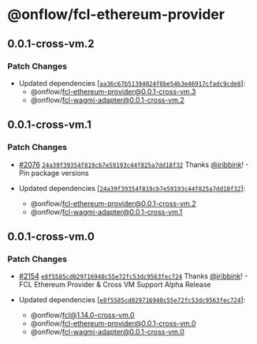 # @onflow/fcl-ethereum-provider

## 0.0.1-cross-vm.2

### Patch Changes

- Updated dependencies [[`aa36c67b51394024f0be54b3e46917cfadc9cde8`](https://github.com/onflow/fcl-js/commit/aa36c67b51394024f0be54b3e46917cfadc9cde8)]:
  - @onflow/fcl-ethereum-provider@0.0.1-cross-vm.3
  - @onflow/fcl-wagmi-adapter@0.0.1-cross-vm.2

## 0.0.1-cross-vm.1

### Patch Changes

- [#2076](https://github.com/onflow/fcl-js/pull/2076) [`24a39f39354f819cb7e59193c44f825a7dd18f32`](https://github.com/onflow/fcl-js/commit/24a39f39354f819cb7e59193c44f825a7dd18f32) Thanks [@jribbink](https://github.com/jribbink)! - Pin package versions

- Updated dependencies [[`24a39f39354f819cb7e59193c44f825a7dd18f32`](https://github.com/onflow/fcl-js/commit/24a39f39354f819cb7e59193c44f825a7dd18f32)]:
  - @onflow/fcl-ethereum-provider@0.0.1-cross-vm.2
  - @onflow/fcl-wagmi-adapter@0.0.1-cross-vm.1

## 0.0.1-cross-vm.0

### Patch Changes

- [#2154](https://github.com/onflow/fcl-js/pull/2154) [`e8f5585cd029716940c55e72fc53dc9563fec724`](https://github.com/onflow/fcl-js/commit/e8f5585cd029716940c55e72fc53dc9563fec724) Thanks [@jribbink](https://github.com/jribbink)! - FCL Ethereum Provider & Cross VM Support Alpha Release

- Updated dependencies [[`e8f5585cd029716940c55e72fc53dc9563fec724`](https://github.com/onflow/fcl-js/commit/e8f5585cd029716940c55e72fc53dc9563fec724)]:
  - @onflow/fcl@1.14.0-cross-vm.0
  - @onflow/fcl-ethereum-provider@0.0.1-cross-vm.0
  - @onflow/fcl-wagmi-adapter@0.0.1-cross-vm.0
